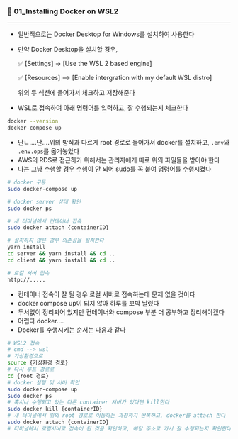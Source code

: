 ### 🐋 01_Installing Docker on WSL2

---

- 일반적으로는 Docker Desktop for Windows를 설치하여 사용한다

- 만약 Docker Desktop을 설치할 경우, 

  ✅ [Settings] -> [Use the WSL 2 based engine]

  ✅ [Resources] --> [Enable intergration with my default WSL distro]

  위의 두 섹션에 들어가서 체크하고 저장해준다

- WSL로 접속하여 아래 명령어를 입력하고, 잘 수행되는지 체크한다

``` bash
docker --version
docker-compose up
```

- 난ㄴ....난....위의 방식과 다르게 root 경로로 들어가서 docker를 설치하고, `.env`와  `.env.ops`를 옮겨놓았다
- AWS의 RDS로 접근하기 위해서는 관리자에게 따로 위의 파일들을 받아야 한다
- 나는 그냥 수행할 경우 수행이 안 되어 sudo를 꼭 붙여 명령어를 수행시켰다

``` bash
# docker 구동
sudo docker-compose up

# docker server 상태 확인
sudo docker ps

# 새 터미널에서 컨테이너 접속
sudo docker attach {containerID}

# 설치하지 않은 경우 의존성을 설치한다
yarn install
cd server && yarn install && cd ..
cd client && yarn install && cd ..

# 로컬 서버 접속
http://.....
```

- 컨테이너 접속이 잘 될 경우 로컬 서버로 접속하는데 문제 없을 것이다
- docker compose up이 되지 않아 하루를 꼬박 날렸다
- 두서없이 정리되어 있지만 컨테이너와 compose 부분 더 공부하고 정리해야겠다
- 어렵다 docker.... 
- Docker를 수행시키는 순서는 다음과 같다

``` bash
# WSL2 접속
# cmd --> wsl
# 가상환경으로
source {가상환경 경로}
# 다시 루트 경로로
cd {root 경로}
# docker 실행 및 서버 확인
sudo docker-compose up
sudo docker ps
# 혹시나 수행되고 있는 다른 container 서버가 있다면 kill한다
sudo docker kill {containerID}
# 새 터미널에서 위의 root 경로로 이동하는 과정까지 반복하고, docker를 attach 한다
sudo docker attach {containerID}
# 터미널에서 로컬서버로 접속이 된 것을 확인하고, 해당 주소로 가서 잘 수행되는지 확인한다.
```

